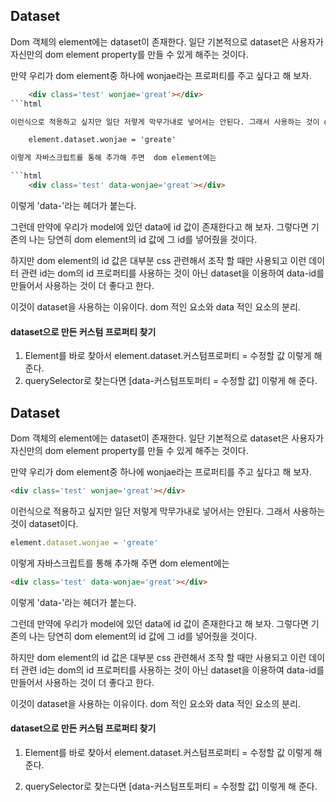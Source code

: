 ## Dataset

Dom 객체의 element에는 dataset이 존재한다. 일단 기본적으로 dataset은 사용자가 자신만의 dom element property를 만들 수 있게 해주는 것이다.

만약 우리가 dom element중 하나에 wonjae라는 프로퍼티를 주고 싶다고 해 보자.

```html
    <div class='test' wonjae='great'></div>
```html

이런식으로 적용하고 싶지만 일단 저렇게 막무가내로 넣어서는 안된다. 그래서 사용하는 것이 dataset이다.

    element.dataset.wonjae = 'greate'

이렇게 자바스크립트를 통해 추가해 주면  dom element에는

```html
    <div class='test' data-wonjae='great'></div>
```

이렇게 'data-'라는 헤더가 붙는다.

그런데 만약에 우리가 model에 있던 data에 id 값이 존재한다고 해 보자. 그렇다면 기존의 나는 당연히 dom element의 id 값에 그 id를 넣어줬을 것이다.

하지만 dom element의 id 값은 대부분 css 관련해서 조작 할 때만 사용되고 이런 데이터 관련 id는 dom의 id 프로퍼티를 사용하는 것이 아닌 dataset을 이용하여 data-id를 만들어서 사용하는 것이 더 좋다고 한다.

이것이 dataset을 사용하는 이유이다. dom 적인 요소와 data 적인 요소의 분리.

#### dataset으로 만든 커스텀 프로퍼티 찾기
1. Element를 바로 찾아서 element.dataset.커스텀프로퍼티 = 수정할 값 이렇게 해 준다.
2. querySelector로 찾는다면 [data-커스텀프토퍼티 = 수정할 값] 이렇게 해 준다.

## Dataset

Dom 객체의 element에는 dataset이 존재한다. 일단 기본적으로 dataset은 사용자가 자신만의 dom element property를 만들 수 있게 해주는 것이다.

만약 우리가 dom element중 하나에 wonjae라는 프로퍼티를 주고 싶다고 해 보자.

```html
<div class='test' wonjae='great'></div>
```

이런식으로 적용하고 싶지만 일단 저렇게 막무가내로 넣어서는 안된다. 그래서 사용하는 것이 dataset이다.

```javascript
element.dataset.wonjae = 'greate'
```

이렇게 자바스크립트를 통해 추가해 주면  dom element에는

```html
<div class='test' data-wonjae='great'></div>
```

이렇게 'data-'라는 헤더가 붙는다.

그런데 만약에 우리가 model에 있던 data에 id 값이 존재한다고 해 보자. 그렇다면 기존의 나는 당연히 dom element의 id 값에 그 id를 넣어줬을 것이다.

하지만 dom element의 id 값은 대부분 css 관련해서 조작 할 때만 사용되고 이런 데이터 관련 id는 dom의 id 프로퍼티를 사용하는 것이 아닌 dataset을 이용하여 data-id를 만들어서 사용하는 것이 더 좋다고 한다.

이것이 dataset을 사용하는 이유이다. dom 적인 요소와 data 적인 요소의 분리.

#### dataset으로 만든 커스텀 프로퍼티 찾기

1. Element를 바로 찾아서 element.dataset.커스텀프로퍼티 = 수정할 값 이렇게 해 준다.

2. querySelector로 찾는다면 [data-커스텀프토퍼티 = 수정할 값] 이렇게 해 준다.